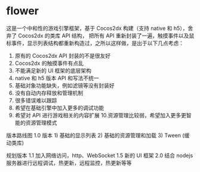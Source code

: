 # flower
这是一个中和性的游戏引擎框架，基于 Cocos2dx 构建（支持 native 和 h5），舍弃了 Cocos2dx 的类库 API 结构，
把所有 API 重新封装了一遍，触摸事件以及鼠标事件，显示列表结构都重新构造过，之所以这样做，是出于以下几点考虑：
1. 原有的 Cocos2dx API 封装的不是很友好
2. Cocos2dx 的触摸事件有点乱
3. 不能满足新的 UI 框架的底层架构
4. native 和 h5 版本 API 和写法不统一
5. 基础对象功能缺失，例如滤镜等没有封装好
6. 没有自动内存释放和管理机制
7. 很多错误难以跟踪
8. 希望在基础引擎中加入更多的调试功能
9. 希望对 API 进行游戏相关的内容扩展
10.资源管理比较弱，希望加入更多更智能的资源管理模式


版本路线图
1.0 版本
    1) 基础的显示列表
    2) 基础的资源管理和加载
    3) Tween (缓动类库)


规划版本
1.1 加入网络访问，http、WebSocket
1.5 新的 UI 框架
2.0 结合 nodejs 服务器进行远程调试，热更新，远程监控，热更新等等
